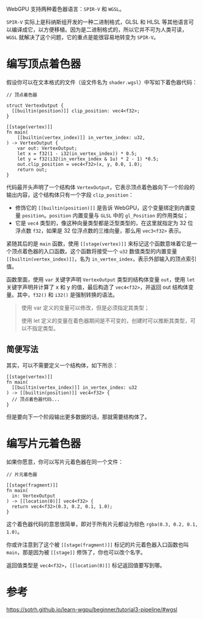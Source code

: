 WebGPU 支持两种着色器语言：`SPIR-V` 和 `WGSL`。

`SPIR-V` 实际上是科纳斯组开发的一种二进制格式，GLSL 和 HLSL 等其他语言可以编译成它，以方便移植。因为是二进制格式的，所以它并不可为人类可读，`WGSL` 就解决了这个问题，它的重点是能很容易地转变为 `SPIR-V`。

# 编写顶点着色器

假设你可以在文本格式的文件（设文件名为 `shader.wgsl`）中写如下着色器代码：

``` wgsl
// 顶点着色器

struct VertexOutput {
  [[builtin(position)]] clip_position: vec4<f32>;
}

[[stage(vertex)]]
fn main(
	[[builtin(vertex_index)]] in_vertex_index: u32,
) -> VertexOutput {
	var out: VertexOutput;
	let x = f32(1 - i32(in_vertex_index)) * 0.5;
	let y = f32(i32(in_vertex_index & 1u) * 2 - 1) *0.5;
	out.clip_position = vec4<f32>(x, y, 0.0, 1.0);
	return out;
}
```

代码最开头声明了一个结构体 `VertexOutput`，它表示顶点着色器向下一个阶段的输出内容，这个结构体只有一个字段 `clip_position`：

- 修饰它的 `[[builtin(position)]]` 是告诉 WebGPU，这个变量绑定到内置变量 `position`。`position` 内置变量与 `GLSL` 中的 `gl_Position` 的作用类似；
- 它是 `vec4` 类型的，像这种向量类型都是泛型类型的，在这里就指定为 32 位浮点数 `f32`，如果是 32 位浮点数的三维向量，那么用 `vec3<f32>` 表示。

紧随其后的是 `main` 函数，使用 `[[stage(vertex)]]` 来标记这个函数意味着它是一个顶点着色器的入口函数。这个函数将接受一个 `u32` 数值类型的内置变量 `[[builtin(vertex_index)]]`，名为 `in_vertex_index`，表示外部输入的顶点索引值。

函数里面，使用 `var` 关键字声明 `VertexOutput` 类型的结构体变量 `out`，使用 `let` 关键字声明并计算了 x 和 y 的值，最后构造了 `vec4<f32>`，并返回 out 结构体变量。其中，`f32()` 和 `i32()` 是强制转换的语法。

> 使用 var 定义的变量可以修改，但是必须指定其类型；
>
> 使用 let 定义的变量在着色器期间是不可变的，创建时可以推断其类型，可以不指定类型。

## 简便写法

其实，可以不需要定义一个结构体，如下所示：

```wgsl
[[stage(vertex)]]
fn main(
  [[builtin(vertex_index)]] in_vertex_index: u32
) -> [[builtin(position)]] vec4<f32> {
  // 顶点着色器代码...
}
```

但是要向下一个阶段输出更多数据的话，那就需要结构体了。



# 编写片元着色器

如果你愿意，你可以写片元着色器在同一个文件：

``` wgsl
// 片元着色器

[[stage(fragment)]]
fn main(
  in: VertexOutput
) -> [[location(0)]] vec4<f32> {
  return vec4<f32>(0.3, 0.2, 0.1, 1.0);
}
```

这个着色器代码的意思很简单，即对于所有片元都设为棕色 `rgba(0.3, 0.2, 0.1, 1.0)`。

你或许注意到了这个被 `[[stage(fragment)]]` 标记的片元着色器入口函数也叫 `main`，那是因为被 `[[stage]]` 修饰了，你也可以改个名字。

返回值类型是 `vec4<f32>`，`[[location(0)]]` 标记返回值要写到哪。



# 参考

https://sotrh.github.io/learn-wgpu/beginner/tutorial3-pipeline/#wgsl

